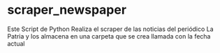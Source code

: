 # scraper_newspaper
Este Script de Python Realiza el scraper de las noticias del periódico La Patria y los almacena en una carpeta que se crea llamada con la fecha actual
